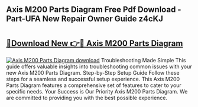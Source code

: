 ## Axis M200 Parts Diagram Free Pdf Download - Part-UFA New Repair Owner Guide z4cKJ

# <h2><a href="http://dfko1cx.blite.top/?on=Axis+M200+Parts+Diagram">🔗Download New 👉🔴 Axis M200 Parts Diagram</a></h2>

[![Axis M200 Parts Diagram download](https://i.imgur.com/lujVjoI.png)](http://dfko1cx.blite.top/?on=Axis+M200+Parts+Diagram)
Troubleshooting Made Simple This guide offers valuable insights into troubleshooting common issues with your new Axis M200 Parts Diagram. Step-by-Step Setup Guide Follow these steps for a seamless and successful setup experience. This Axis M200 Parts Diagram features a comprehensive set of features to cater to your specific needs. Your Success is Our Priority Axis M200 Parts Diagram. We are committed to providing you with the best possible experience.
